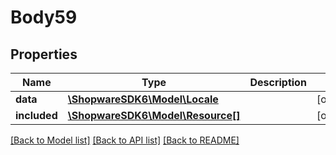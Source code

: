 # Body59

## Properties
Name | Type | Description | Notes
------------ | ------------- | ------------- | -------------
**data** | [**\ShopwareSDK6\Model\Locale**](Locale.md) |  | [optional] 
**included** | [**\ShopwareSDK6\Model\Resource[]**](Resource.md) |  | [optional] 

[[Back to Model list]](../../README.md#documentation-for-models) [[Back to API list]](../../README.md#documentation-for-api-endpoints) [[Back to README]](../../README.md)

